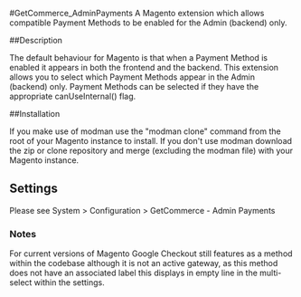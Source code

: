 #GetCommerce_AdminPayments
A Magento extension which allows compatible Payment Methods to be enabled for the Admin (backend) only.

##Description

The default behaviour for Magento is that when a Payment Method is enabled it appears in both the frontend and the backend. This extension allows you to select which Payment Methods appear in the Admin (backend) only. Payment Methods can be selected if they have the appropriate canUseInternal() flag.

##Installation

If you make use of modman use the "modman clone" command from the root of your Magento instance to install. If you don't use modman download the zip or clone repository and merge (excluding the modman file) with your Magento instance.

## Settings
Please see System > Configuration > GetCommerce - Admin Payments

### Notes
For current versions of Magento Google Checkout still features as a method within the codebase although it is not an active gateway, as this method does not have an associated label this displays in empty line in the multi-select within the settings. 
